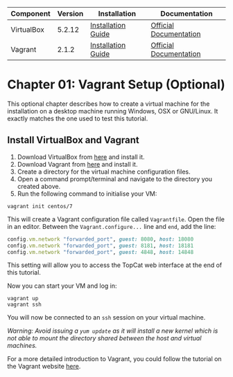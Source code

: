 | Component   | Version   | Installation                                                        | Documentation                                                               |
| ---------   | -------   | ------------                                                        | -------------                                                               |
| VirtualBox  | 5.2.12    | [Installation Guide](https://www.virtualbox.org/manual/ch02.html)   | [Official Documentation](https://www.virtualbox.org/manual/UserManual.html) |
| Vagrant     | 2.1.2     | [Installation Guide](https://www.vagrantup.com/docs/installation/)  | [Official Documentation](https://www.vagrantup.com/docs/index.html)         |

Chapter 01: Vagrant Setup (Optional)
===================================

This optional chapter describes how to create a virtual machine for the installation on a desktop machine running Windows, OSX or GNU/Linux. It exactly matches the one used to test this tutorial.

Install VirtualBox and Vagrant
------------------------------

1. Download VirtualBox from [here](https://virtualbox.org "VirtualBox Website") and install it.
2. Download Vagrant from [here](https://www.vagrantup.com/downloads.html "Vagrant Download Page") and install it.
3. Create a directory for the virtual machine configuration files.
4. Open a command prompt/terminal and navigate to the directory you created above.
5. Run the following command to initialise your VM:

```Shell
vagrant init centos/7
```
This will create a Vagrant configuration file called `Vagrantfile`. Open the file in an editor. Between the `Vagrant.configure...` line and `end`, add the line:

```Ruby
config.vm.network "forwarded_port", guest: 8080, host: 18080
config.vm.network "forwarded_port", guest: 8181, host: 18181
config.vm.network "forwarded_port", guest: 4848, host: 14848
```
This setting will allow you to access the TopCat web interface at the end of this tutorial.

Now you can start your VM and log in:
```Shell
vagrant up
vagrant ssh
```

You will now be connected to an `ssh` session on your virtual machine.

*Warning: Avoid issuing a `yum update` as it will install a new kernel which is not able to mount the directory shared between the host and virtual machines.*

For a more detailed introduction to Vagrant, you could follow the tutorial on the Vagrant website [here](https://www.vagrantup.com/intro/getting-started/index.html "Vagrant Getting Started").
